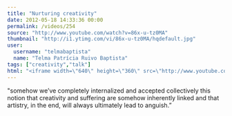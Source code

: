 ```yaml
---
title: "Nurturing creativity"
date: 2012-05-18 14:33:36 00:00
permalink: /videos/254
source: "http://www.youtube.com/watch?v=86x-u-tz0MA"
thumbnail: "http://i1.ytimg.com/vi/86x-u-tz0MA/hqdefault.jpg"
user:
  username: "telmabaptista"
  name: "Telma Patrícia Ruivo Baptista"
tags: ["creativity","talk"]
html: "<iframe width=\"640\" height=\"360\" src=\"http://www.youtube.com/embed/86x-u-tz0MA?wmode=transparent&fs=1&feature=oembed\" frameborder=\"0\" allowfullscreen></iframe>"
---
```


"somehow we’ve completely internalized and accepted collectively this notion that creativity and suffering are somehow inherently linked and that artistry, in the end, will always ultimately lead to anguish.”